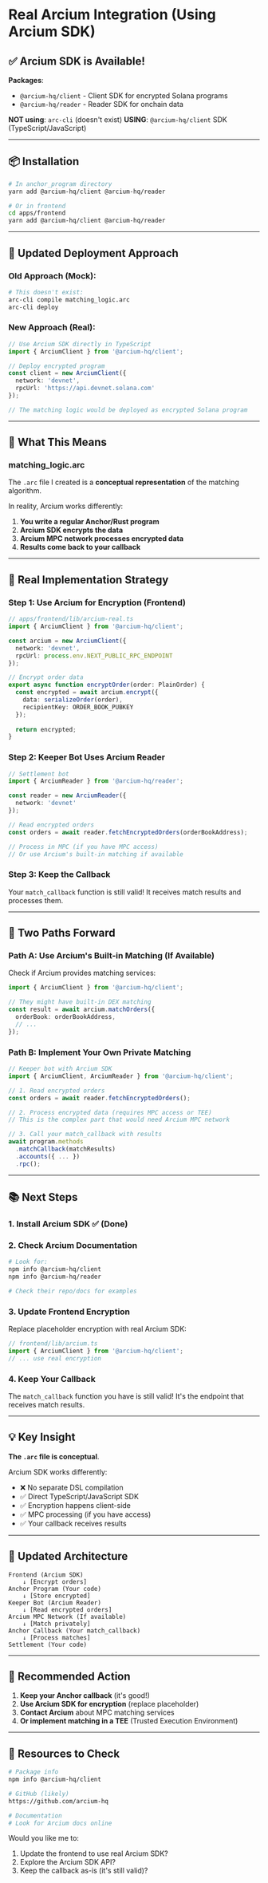 # Real Arcium Integration (Using Arcium SDK)

## ✅ Arcium SDK is Available!

**Packages**:
- `@arcium-hq/client` - Client SDK for encrypted Solana programs
- `@arcium-hq/reader` - Reader SDK for onchain data

**NOT using**: `arc-cli` (doesn't exist)
**USING**: `@arcium-hq/client` SDK (TypeScript/JavaScript)

---

## 📦 Installation

```bash
# In anchor_program directory
yarn add @arcium-hq/client @arcium-hq/reader

# Or in frontend
cd apps/frontend
yarn add @arcium-hq/client @arcium-hq/reader
```

---

## 🔄 Updated Deployment Approach

### Old Approach (Mock):
```bash
# This doesn't exist:
arc-cli compile matching_logic.arc
arc-cli deploy
```

### New Approach (Real):
```typescript
// Use Arcium SDK directly in TypeScript
import { ArciumClient } from '@arcium-hq/client';

// Deploy encrypted program
const client = new ArciumClient({
  network: 'devnet',
  rpcUrl: 'https://api.devnet.solana.com'
});

// The matching logic would be deployed as encrypted Solana program
```

---

## 🎯 What This Means

### matching_logic.arc
The `.arc` file I created is a **conceptual representation** of the matching algorithm.

In reality, Arcium works differently:

1. **You write a regular Anchor/Rust program**
2. **Arcium SDK encrypts the data**
3. **Arcium MPC network processes encrypted data**
4. **Results come back to your callback**

---

## 🔧 Real Implementation Strategy

### Step 1: Use Arcium for Encryption (Frontend)

```typescript
// apps/frontend/lib/arcium-real.ts
import { ArciumClient } from '@arcium-hq/client';

const arcium = new ArciumClient({
  network: 'devnet',
  rpcUrl: process.env.NEXT_PUBLIC_RPC_ENDPOINT
});

// Encrypt order data
export async function encryptOrder(order: PlainOrder) {
  const encrypted = await arcium.encrypt({
    data: serializeOrder(order),
    recipientKey: ORDER_BOOK_PUBKEY
  });
  
  return encrypted;
}
```

### Step 2: Keeper Bot Uses Arcium Reader

```typescript
// Settlement bot
import { ArciumReader } from '@arcium-hq/reader';

const reader = new ArciumReader({
  network: 'devnet'
});

// Read encrypted orders
const orders = await reader.fetchEncryptedOrders(orderBookAddress);

// Process in MPC (if you have MPC access)
// Or use Arcium's built-in matching if available
```

### Step 3: Keep the Callback

Your `match_callback` function is still valid!
It receives match results and processes them.

---

## 🤔 Two Paths Forward

### Path A: Use Arcium's Built-in Matching (If Available)

Check if Arcium provides matching services:
```typescript
import { ArciumClient } from '@arcium-hq/client';

// They might have built-in DEX matching
const result = await arcium.matchOrders({
  orderBook: orderBookAddress,
  // ...
});
```

### Path B: Implement Your Own Private Matching

```typescript
// Keeper bot with Arcium SDK
import { ArciumClient, ArciumReader } from '@arcium-hq/client';

// 1. Read encrypted orders
const orders = await reader.fetchEncryptedOrders();

// 2. Process encrypted data (requires MPC access or TEE)
// This is the complex part that would need Arcium MPC network

// 3. Call your match_callback with results
await program.methods
  .matchCallback(matchResults)
  .accounts({ ... })
  .rpc();
```

---

## 📚 Next Steps

### 1. **Install Arcium SDK** ✅ (Done)

### 2. **Check Arcium Documentation**
```bash
# Look for:
npm info @arcium-hq/client
npm info @arcium-hq/reader

# Check their repo/docs for examples
```

### 3. **Update Frontend Encryption**
Replace placeholder encryption with real Arcium SDK:
```typescript
// frontend/lib/arcium.ts
import { ArciumClient } from '@arcium-hq/client';
// ... use real encryption
```

### 4. **Keep Your Callback**
The `match_callback` function you have is still valid!
It's the endpoint that receives match results.

---

## 💡 Key Insight

**The `.arc` file is conceptual**. 

Arcium SDK works differently:
- ❌ No separate DSL compilation
- ✅ Direct TypeScript/JavaScript SDK
- ✅ Encryption happens client-side
- ✅ MPC processing (if you have access)
- ✅ Your callback receives results

---

## 🎯 Updated Architecture

```
Frontend (Arcium SDK)
    ↓ [Encrypt orders]
Anchor Program (Your code)
    ↓ [Store encrypted]
Keeper Bot (Arcium Reader)
    ↓ [Read encrypted orders]
Arcium MPC Network (If available)
    ↓ [Match privately]
Anchor Callback (Your match_callback)
    ↓ [Process matches]
Settlement (Your code)
```

---

## 🚀 Recommended Action

1. **Keep your Anchor callback** (it's good!)
2. **Use Arcium SDK for encryption** (replace placeholder)
3. **Contact Arcium** about MPC matching services
4. **Or implement matching in a TEE** (Trusted Execution Environment)

---

## 📝 Resources to Check

```bash
# Package info
npm info @arcium-hq/client

# GitHub (likely)
https://github.com/arcium-hq

# Documentation
# Look for Arcium docs online
```

Would you like me to:
1. Update the frontend to use real Arcium SDK?
2. Explore the Arcium SDK API?
3. Keep the callback as-is (it's still valid)?


